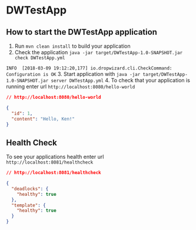 # DWTestApp

How to start the DWTestApp application
---

1. Run `mvn clean install` to build your application
2. Check the application `java -jar target/DWTestApp-1.0-SNAPSHOT.jar check DWTestApp.yml`

`INFO  [2018-03-09 19:12:20,177] io.dropwizard.cli.CheckCommand: Configuration is OK`
3. Start application with `java -jar target/DWTestApp-1.0-SNAPSHOT.jar server DWTestApp.yml`
4. To check that your application is running enter url `http://localhost:8080/hello-world`

``` json
// http://localhost:8080/hello-world

{
  "id": 1,
  "content": "Hello, Ken!"
}
```

Health Check
---

To see your applications health enter url `http://localhost:8081/healthcheck`

```json
// http://localhost:8081/healthcheck

{
  "deadlocks": {
    "healthy": true
  },
  "template": {
    "healthy": true
  }
}
```
